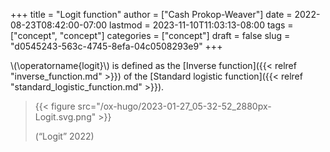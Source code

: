 +++
title = "Logit function"
author = ["Cash Prokop-Weaver"]
date = 2022-08-23T08:42:00-07:00
lastmod = 2023-11-10T11:03:13-08:00
tags = ["concept", "concept"]
categories = ["concept"]
draft = false
slug = "d0545243-563c-4745-8efa-04c0508293e9"
+++

\\(\operatorname{logit}\\) is defined as the [Inverse function]({{< relref "inverse_function.md" >}}) of the [Standard logistic function]({{< relref "standard_logistic_function.md" >}}).

> {{< figure src="/ox-hugo/2023-01-27_05-32-52_2880px-Logit.svg.png" >}}
>
> (“Logit” 2022)
